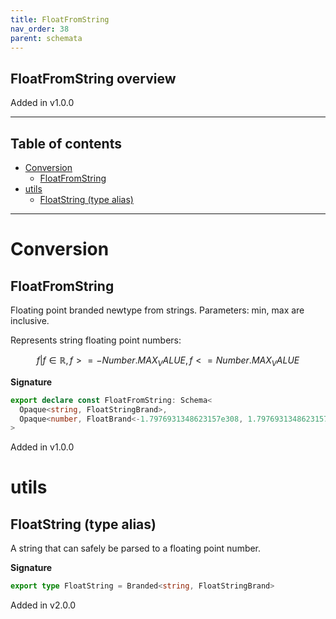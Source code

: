 ```yaml
---
title: FloatFromString
nav_order: 38
parent: schemata
---
```


## FloatFromString overview

Added in v1.0.0

---

<h2 class="text-delta">Table of contents</h2>

- [Conversion](#conversion)
  - [FloatFromString](#floatfromstring)
- [utils](#utils)
  - [FloatString (type alias)](#floatstring-type-alias)

---

# Conversion

## FloatFromString

Floating point branded newtype from strings. Parameters: min, max are inclusive.

Represents string floating point numbers:

```math
 { f | f ∈ ℝ, f >= -Number.MAX_VALUE, f <= Number.MAX_VALUE }
```

**Signature**

```ts
export declare const FloatFromString: Schema<
  Opaque<string, FloatStringBrand>,
  Opaque<number, FloatBrand<-1.7976931348623157e308, 1.7976931348623157e308>>
>
```

Added in v1.0.0

# utils

## FloatString (type alias)

A string that can safely be parsed to a floating point number.

**Signature**

```ts
export type FloatString = Branded<string, FloatStringBrand>
```

Added in v2.0.0
